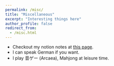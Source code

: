 ```yaml
---
permalink: /misc/
title: "Miscellaneous"
excerpt: "Interesting things here"
author_profile: false
redirect_from: 
  - /misc.html
---
```

* Checkout my notion notes at [this page](https://www.notion.so/e47c520f45b2429aa81238ace84cc659?v=28ffacc53a1844e2a3af93ce0e25b998).
* I can speak German if you want.
* I play 音ゲー (Arcaea), Mahjong at leisure time.
